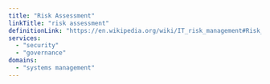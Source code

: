 ```yaml
---
title: "Risk Assessment"
linkTitle: "risk assessment"
definitionLink: "https://en.wikipedia.org/wiki/IT_risk_management#Risk_assessment"
services:
  - "security"
  - "governance"
domains:
  - "systems management"
---
```


